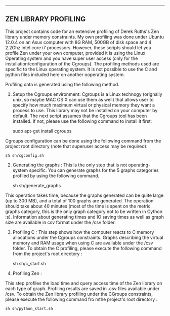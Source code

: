 -----------------------------
ZEN LIBRARY PROFILING
-----------------------------

This project contains code for an extensive profiling of Derek Ruths's Zen library under memory constraints.
My own profiling was done under Ubuntu 12.0.4 on an Asus computer with 8G RAM, 500GB of disk space and 4 2.2Ghz
intel core i7 processors. However, these scripts should let you profile Zen under your own computer, provided
it is using the Linux Operating system and you have super user access (only for the installation/configuration
of the Cgroups). The profiling methods used are specific to the Linux operating system. It is not 
possible to use the C and python files included here on another ooperating system.


Profiling data is generated using the following method.

1) Setup the Cgroups environment:
Cgroups is a Linux technogy (orignally unix, so maybe MAC OS X can use them as well) that allows user to specify how
much maximum virtual or physical memory they want a process to use. This library may not be installed on your computer
by default. The next script assumes that the Cgroups tool has been installed. If not, please use the following command to 
install it first:

	sudo apt-get install cgroups


Cgroups configuration can be done using the following command from the project root directory (note that superuser access may be required):
	
	sh sh/cgconfig.sh


2) Generating the graphs :
This is the only step that is not operating-system specific. You can generate graphs for the 5 graphs categories profiled
by using the following command.

	sh sh/generate_graphs
	
This operation takes time, because the graphs generated can be quite large (up to 300 MB), and a total of 100 graphs are generated.
The operation should take about 40 minutes (most of the time is spent on the metric graphs category, this is the only graph category
not to be written in Cython :s). Information about generating times and IO saving times as well as graph size are available in 
csv format under the /csv folder.

3) Profiling C :
This step shows how the computer reacts to C memory allocations under the Cgroups constraints. Graphs describing the virtual memory and RAM usage when using C
are available under the /csv folder. To obtain the C profiling, please execute the following command from the project's root directory : 

	sh sh/c_start.sh
	
4) Profiling Zen :

This step profiles the load time and query access time of the Zen library on each type of graph. Profiling results are saved in .csv files 
available under /csv. To obtain the Zen library profiling under the CGroups constraints, please execute the following command fro mthe 
project's root directory : 

	sh sh/python_start.sh
	
